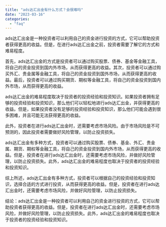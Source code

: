 ```yaml
---
title: "ads达汇出金有什么方式？会很难吗"
date: "2023-03-16"
categories: 
  - "faq"
---
```


ads达汇出金是一种投资者可以利用自己的资金进行投资的方式，它可以帮助投资者获得更高的收益。但是，在进行ads达汇出金之前，投资者需要了解它的方式和难易程度。

首先，ads达汇出金的方式是投资者可以通过购买股票、债券、基金等金融工具，将自己的资金投资到国内外市场，从而获得更高的收益。其次，投资者可以通过购买外汇、贵金属等金融工具，将自己的资金投资到国外市场，从而获得更高的收益。最后，投资者可以通过购买期货、期权等金融工具，将自己的资金投资到国内外市场，从而获得更高的收益。

ads达汇出金的难易程度取决于投资者的投资经验和投资知识。如果投资者拥有足够的投资经验和投资知识，那么他们可以轻松地进行ads达汇出金，并获得更高的收益。但是，如果投资者没有足够的投资经验和投资知识，那么他们可能会遇到很多困难，并且可能无法获得更高的收益。

此外，投资者在进行ads达汇出金时，还需要考虑市场风险。由于市场风险是不可预测的，因此投资者需要做好风险管理，以防止投资损失。

ads达汇出金有多种方式，投资者可以通过购买股票、债券、基金、外汇、贵金属、期货、期权等金融工具，将自己的资金投资到国内外市场，从而获得更高的收益。但是，投资者在进行ads达汇出金时，还需要考虑市场风险，并做好风险管理，以防止投资损失。此外，ads达汇出金的难易程度也取决于投资者的投资经验和投资知识。

综上所述，ads达汇出金有多种方式，投资者可以根据自己的投资经验和投资知识，选择合适的方式进行投资，从而获得更高的收益。但是，投资者在进行ads达汇出金时，还需要考虑市场风险，并做好风险管理，以防止投资损失。

结论：ads达汇出金是一种投资者可以利用自己的资金进行投资的方式，它可以帮助投资者获得更高的收益。但是，投资者在进行ads达汇出金时，还需要考虑市场风险，并做好风险管理，以防止投资损失。此外，ads达汇出金的难易程度也取决于投资者的投资经验和投资知识。
